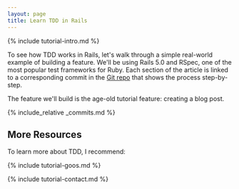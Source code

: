 ```yaml
---
layout: page
title: Learn TDD in Rails
---
```


{% include tutorial-intro.md %}

To see how TDD works in Rails, let's walk through a simple real-world example of building a feature. We'll be using Rails 5.0 and RSpec, one of the most popular test frameworks for Ruby. Each section of the article is linked to a corresponding commit in the [Git repo](https://github.com/learn-tdd-in/rails) that shows the process step-by-step.

The feature we'll build is the age-old tutorial feature: creating a blog post.

{% include_relative _commits.md %}

## More Resources

To learn more about TDD, I recommend:

{% include tutorial-goos.md %}

{% include tutorial-contact.md %}
